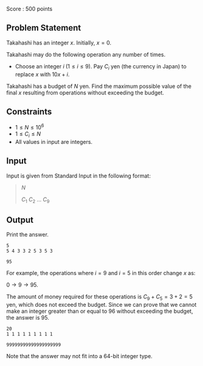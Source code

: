 Score : $500$ points

## Problem Statement

Takahashi has an integer $x$.  Initially, $x=0$.

Takahashi may do the following operation any number of times.

- Choose an integer $i\ (1\leq i \leq 9)$.  Pay $C_i$ yen (the currency in Japan) to replace $x$ with $10x + i$.

Takahashi has a budget of $N$ yen.  Find the maximum possible value of the final $x$ resulting from operations without exceeding the budget.

## Constraints

- $1 \leq N \leq 10^6$
- $1 \leq C_i \leq N$
- All values in input are integers.

## Input

Input is given from Standard Input in the following format:

> $N$
> 
> $C_1$ $C_2$ $\ldots$ $C_9$

## Output

Print the answer.

```input1
5
5 4 3 3 2 5 3 5 3
```

```output1
95
```

For example, the operations where $i = 9$ and $i=5$ in this order change $x$ as:

$0 \rightarrow 9 \rightarrow 95$. 

The amount of money required for these operations is $C_9 + C_5 = 3 + 2 = 5$ yen, which does not exceed the budget.  Since we can prove that we cannot make an integer greater than or equal to $96$ without exceeding the budget, the answer is $95$.

```input2
20
1 1 1 1 1 1 1 1 1
```

```output2
99999999999999999999
```

Note that the answer may not fit into a $64$-bit integer type.